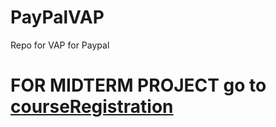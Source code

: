 # PayPalVAP
Repo for VAP for Paypal

# FOR MIDTERM PROJECT go to [courseRegistration](https://github.com/shreyanshsaha/PayPalVAP/tree/master/courseRegistration)
